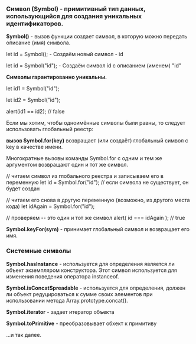 ### Символ (Symbol) - примитивный тип данных, использующийся для создания уникальных идентификаторов.


**Symbol()** - вызов функции создает символ, в которую можно передать описание (имя) символа.

let id = Symbol(); -  Создаём новый символ - id

let id = Symbol("id"); - Создаём символ id с описанием (именем) "id"

**Символы гарантированно уникальны.**

let id1 = Symbol("id");

let id2 = Symbol("id");

alert(id1 == id2); // false

Если мы хотим, чтобы одноимённые символы были равны, то следует использовать глобальный реестр: 

**вызов Symbol.for(key)** возвращает (или создаёт) глобальный символ с key в качестве имени. 

Многократные вызовы команды Symbol.for с одним и тем же аргументом возвращают один и тот же символ.

// читаем символ из глобального реестра и записываем его в переменную
let id = Symbol.for("id"); // если символа не существует, он будет создан

// читаем его снова в другую переменную (возможно, из другого места кода)
let idAgain = Symbol.for("id");

// проверяем -- это один и тот же символ
alert( id === idAgain ); // true

**Symbol.keyFor(sym)** - принимает глобальный символ и возвращает его имя.

### Системные символы

**Symbol.hasInstance** - используется для определения является ли объект экземпляром конструктора. Этот символ используется для изменения поведения оператора instanceof.

**Symbol.isConcatSpreadable** - используется для  определения, должен ли объект редуцироваться к сумме своих элементов при использовании метода Array.prototype.concat().

**Symbol.iterator** - задает итератор объекта

**Symbol.toPrimitive** - преобразовывает обхект к примитиву

…и так далее.

